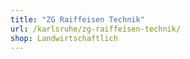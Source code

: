 ```yaml
---
title: "ZG Raiffeisen Technik"
url: /karlsruhe/zg-raiffeisen-technik/
shop: Landwirtschaftlich
---
```

